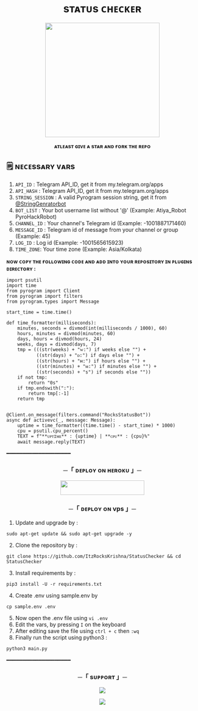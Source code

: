 <h1 align="center">sᴛᴀᴛᴜs ᴄʜᴇᴄᴋᴇʀ</h1>

<p align="center"><a href="https://t.me/incorrect_krishna"><img src="https://graph.org/file/0dbac6d474589631d4a17.jpg" width="300"></a></p>

<p align="center"><b>ᴀᴛʟᴇᴀsᴛ ɢɪᴠᴇ ᴀ sᴛᴀʀ ᴀɴᴅ ғᴏʀᴋ ᴛʜᴇ ʀᴇᴘᴏ</b></p>

## 🗒️ ɴᴇᴄᴇssᴀʀʏ ᴠᴀʀs

1. `API_ID` : Telegram API_ID, get it from my.telegram.org/apps
2. `API_HASH` : Telegram API_ID, get it from my.telegram.org/apps
3. `STRING_SESSION` : A valid Pyrogram session string, get it from [@StringGenratorbot](https://t.me/StringGenratorbot)
4. `BOT_LIST` : Your bot username list without '@' (Example: Atiya_Robot PyroHackRobot)
5. `CHANNEL_ID` : Your channel's Telegram id (Example: -1001887171460)
6. `MESSAGE_ID` : Telegram id of message from your channel or group (Example: 45)
7. `LOG_ID` : Log id (Example: -1001565615923)
8. `TIME_ZONE`: Your time zone (Example: Asia/Kolkata)

<b>ɴᴏᴡ ᴄᴏᴘʏ ᴛʜᴇ ғᴏʟʟᴏᴡɪɴɢ ᴄᴏᴅᴇ ᴀɴᴅ ᴀᴅᴅ ɪɴᴛᴏ ʏᴏᴜʀ ʀᴇᴘᴏsɪᴛᴏʀʏ ɪɴ ᴘʟᴜɢɪɴs ᴅɪʀᴇᴄᴛᴏʀʏ :</b>

```
import psutil
import time
from pyrogram import Client
from pyrogram import filters 
from pyrogram.types import Message

start_time = time.time()

def time_formatter(milliseconds):
    minutes, seconds = divmod(int(milliseconds / 1000), 60)
    hours, minutes = divmod(minutes, 60)
    days, hours = divmod(hours, 24)
    weeks, days = divmod(days, 7)
    tmp = (((str(weeks) + "ᴡ:") if weeks else "") +
           ((str(days) + "ᴅ:") if days else "") +
           ((str(hours) + "ʜ:") if hours else "") +
           ((str(minutes) + "ᴍ:") if minutes else "") +
           ((str(seconds) + "s") if seconds else ""))
    if not tmp:
        return "0s"
    if tmp.endswith(":"):
        return tmp[:-1]
    return tmp


@Client.on_message(filters.command("RocksStatusBot"))
async def activevc(_, message: Message):
    uptime = time_formatter((time.time() - start_time) * 1000)
    cpu = psutil.cpu_percent()
    TEXT = f"**ᴜᴘᴛɪᴍᴇ** : {uptime} | **ᴄᴘᴜ** : {cpu}%"
    await message.reply(TEXT)
```

━━━━━━━━━━━━━━━━━━━━

<h3 align="center">
    ─「 ᴅᴇᴩʟᴏʏ ᴏɴ ʜᴇʀᴏᴋᴜ 」─
</h3>

<p align="center"><a href="https://dashboard.heroku.com/new?template=https://github.com/PiyushAmarRahe/StatusChecker"> <img src="https://img.shields.io/badge/Deploy%20On%20Heroku-black?style=for-the-badge&logo=heroku" width="220" height="38.45"/></a></p>

<h3 align="center">
    ─「 ᴅᴇᴩʟᴏʏ ᴏɴ vps 」─
</h3>

1. Update and upgrade by :
```
sudo apt-get update && sudo apt-get upgrade -y
```
2. Clone the repository by :
```
git clone https://github.com/ItzRocksKrishna/StatusChecker && cd StatusChecker
```
3. Install requirements by :
```
pip3 install -U -r requirements.txt
```
4. Create .env using sample.env by
```
cp sample.env .env
```
5. Now open the .env file using ```vi .env```
6. Edit the vars, by pressing ```I```  on the keyboard
7. After editing save the file using ```ctrl + c``` then ```:wq```
8. Finally run the script using python3 :
```
python3 main.py
```
━━━━━━━━━━━━━━━━━━━━

<h3 align="center">
    ─「 sᴜᴩᴩᴏʀᴛ 」─
</h3>

<p align="center">
<a href="https://telegram.me/InsaneSupportChat"><img src="https://img.shields.io/badge/-Support%20Group-blue.svg?style=for-the-badge&logo=Telegram"></a>
</p>

<p align="center">
<a href="https://telegram.me/Theteaminsane"><img src="https://img.shields.io/badge/-Support%20Channel-blue.svg?style=for-the-badge&logo=Telegram"></a>
</p>

